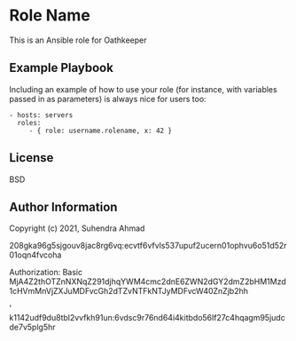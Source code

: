 Role Name
=========

This is an Ansible role for Oathkeeper

Example Playbook
----------------

Including an example of how to use your role (for instance, with variables passed in as parameters) is always nice for users too:

    - hosts: servers
      roles:
         - { role: username.rolename, x: 42 }

License
-------

BSD

Author Information
------------------

Copyright (c) 2021, Suhendra Ahmad


208gka96g5sjgouv8jac8rg6vq:ecvtf6vfvls537upuf2ucern01ophvu6o51d52r01oqn4fvcoha


Authorization: Basic MjA4Z2thOTZnNXNqZ291djhqYWM4cmc2dnE6ZWN2dGY2dmZ2bHM1Mzd1cHVmMnVjZXJuMDFvcGh2dTZvNTFkNTJyMDFvcW40ZnZjb2hh

'
k1142udf9du8tbl2vvfkh91un:6vdsc9r76nd64i4kitbdo56lf27c4hqagm95judcde7v5plg5hr
